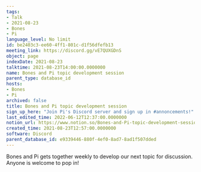 ```yaml
---
tags:
- Talk
- 2021-08-23
- Bones
- Pi
language_level: No limit
id: be2403c3-ee60-4ff1-801c-d1f56dfefb13
meeting_link: https://discord.gg/vE7QUXGDnS
object: page
indexDate: 2021-08-23
talktime: 2021-08-23T14:00:00.0000000
name: Bones and Pi topic development session
parent_type: database_id
hosts:
- Bones
- Pi
archived: false
title: Bones and Pi topic development session
sign_up_here: "Join Pi's Discord server and sign up in #annoncements!"
last_edited_time: 2022-06-12T12:37:00.0000000
notion_url: https://www.notion.so/Bones-and-Pi-topic-development-session-be2403c3ee604ff1801cd1f56dfefb13
created_time: 2021-08-23T12:57:00.0000000
software: Discord
parent_database_id: e9339446-880f-4ef0-8ad7-8ad1f507dded
---
```


Bones and Pi gets together weekly to develop our next topic for discussion.
Anyone is welcome to pop in!











